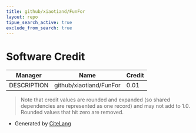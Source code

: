 ```yaml
---
title: github/xiaotiand/FunFor
layout: repo
tipue_search_active: true
exclude_from_search: true
---
```

# Software Credit

|Manager|Name|Credit|
|-------|----|------|
|DESCRIPTION|github/xiaotiand/FunFor|0.01|


> Note that credit values are rounded and expanded (so shared dependencies are represented as one record) and may not add to 1.0. Rounded values that hit zero are removed.


- Generated by [CiteLang](https://github.com/vsoch/citelang)

